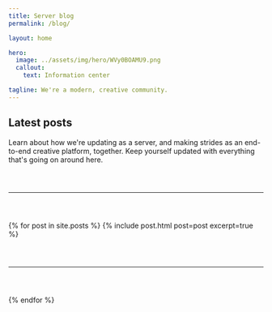 ```yaml
---
title: Server blog
permalink: /blog/

layout: home

hero:
  image: ../assets/img/hero/WVy0BOAMU9.png
  callout:
    text: Information center

tagline: We're a modern, creative community.
---
```


## Latest posts
Learn about how we're updating as a server, and making strides as an end-to-end creative platform, together. Keep yourself updated with everything that's going on around here.

<hr style="margin-top: 3.5rem; margin-bottom: 3.5rem;">
{% for post in site.posts %}
  {% include post.html post=post excerpt=true %}
  <hr style="margin-top: 3.5rem; margin-bottom: 3.5rem;">
{% endfor %}

